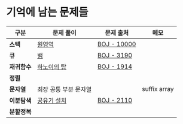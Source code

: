 # 기억에 남는 문제들

| 구분            | 문제 풀이                                                    | 문제 출처                                                    | 메모                |
| --------------- | ------------------------------------------------------------ | ------------------------------------------------------------ | ------------------- |
| **스택**        | [원영역]()<br />| [BOJ - 10000](https://www.acmicpc.net/problem/10000)         |
| **큐**          | [뱀]() | [BOJ - 3190](https://www.acmicpc.net/problem/3190)           |               |
| **재귀함수**    | [하노이의 탑]() | [BOJ - 1914](https://www.acmicpc.net/problem/1914)                       
| **정렬**        | 
| **문자열**      | 최장 공통 부분 문자열                                        |                                                              | suffix array        |
| **이분탐색**    | [공유기 설치]() | [BOJ - 2110](https://www.acmicpc.net/problem/2110)           | 
| **분할정복**    | 

